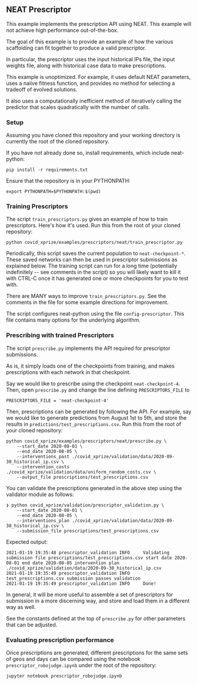 ## NEAT Prescriptor

This example implements the prescription API using NEAT.
This example will not achieve high performance out-of-the-box.

The goal of this example is to provide an example of how the various
scaffolding can fit together to produce a valid prescriptor.

In particular, the prescriptor uses the input historical IPs file,
the input weights file, along with historical case data to make prescriptions.

This example is unoptimized.
For example, it uses default NEAT parameters,
uses a naiive fitness function,
and provides no method for selecting a tradeoff of evolved solutions.

It also uses a computationally inefficient method of iteratively calling the predictor
that scales quadratically with the number of calls.

### Setup

Assuming you have cloned this repository and your working directory is currently the root of the cloned
repository.

If you have not already done so, install requirements, which include neat-python:
```shell script
pip install -r requirements.txt
```

Ensure that the repository is in your PYTHONPATH:
```shell script
export PYTHONPATH=$PYTHONPATH:$(pwd)
```

### Training Prescriptors

The script `train_prescriptors.py` gives an example of how to train prescriptors.
Here's how it's used. Run this from the root of your cloned repository:
```shell script
python covid_xprize/examples/prescriptors/neat/train_prescriptor.py
```
Periodically, this script saves the current population to `neat-checkpoint-*`.
These saved networks can then be used in prescriptor submissions as explained below. The training script can run for
a long time (potentially indefinitely -- see comments in the script) so you will likely want to kill it with CTRL-C
once it has generated one or more checkpoints for you to test with.

There are MANY ways to improve `train_prescriptors.py`.
See the comments in the file for some example directions for improvement.

The script configures neat-python using the file `config-prescriptor`.
This file contains many options for the underlying algorithm.


### Prescribing with trained Prescriptors

The script `prescribe.py` implements the API required for prescriptor submissions.

As is, it simply loads one of the checkpoints from training, and makes prescriptions with each network 
in that checkpoint.

Say we would like to prescribe using the checkpoint `neat-checkpoint-4`.
Then, open `prescribe.py` and change the line defining `PRESCRIPTORS_FILE` to
```shell script
PRESCRIPTORS_FILE = 'neat-checkpoint-4'
```

Then, prescriptions can be generated by following the API.
For example, say we would like to generate predictions from August 1st to 5th,
and store the results in `predictions/test_prescriptions.csv`. 
Run this from the root of your cloned repository:
```shell script
python covid_xprize/examples/prescriptors/neat/prescribe.py \
    --start_date 2020-08-01 \
    --end_date 2020-08-05 \
    --interventions_past ./covid_xprize/validation/data/2020-09-30_historical_ip.csv \
    --intervention_costs ./covid_xprize/validation/data/uniform_random_costs.csv \
    --output_file prescriptions/test_prescriptions.csv
```

You can validate the prescriptions generated in the above step using the validator module as follows:
```shell script
❯ python covid_xprize/validation/prescriptor_validation.py \
    --start_date 2020-08-01 \
    --end_date 2020-08-05 \
    --interventions_plan ./covid_xprize/validation/data/2020-09-30_historical_ip.csv \
    --submission_file prescriptions/test_prescriptions.csv
``` 
Expected output:
```shell script
2021-01-19 19:35:48 prescriptor_validation INFO     Validating submission file prescriptions/test_prescriptions.csv start date 2020-08-01 end date 2020-08-05 intervention plan ./covid_xprize/validation/data/2020-09-30_historical_ip.csv
2021-01-19 19:35:49 prescriptor_validation INFO     test_prescriptions.csv submission passes validation
2021-01-19 19:35:49 prescriptor_validation INFO     Done!
```

In general, it will be more useful to assemble a set of prescriptors for submission
in a more discerning way, and store and load them in a different way as well.

See the constants defined at the top of `prescribe.py` for other parameters that can be adjusted.


### Evaluating prescription performance

Once prescriptions are generated, different prescriptions for the same sets of geos and days
can be compared using the notebook `prescriptor_robojudge.ipynb` under the root of the repository:
```shell script
jupyter notebook prescriptor_robojudge.ipynb
```

